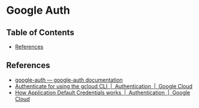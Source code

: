 # Google Auth

## Table of Contents <!-- omit in toc -->

- [References](#references)

## References

- [google-auth &#8212; google-auth documentation](https://googleapis.dev/python/google-auth/latest/index.html)
- [Authenticate for using the gcloud CLI &nbsp;|&nbsp; Authentication &nbsp;|&nbsp; Google Cloud](https://cloud.google.com/docs/authentication/gcloud?hl=ja)
- [How Application Default Credentials works &nbsp;|&nbsp; Authentication &nbsp;|&nbsp; Google Cloud](https://cloud.google.com/docs/authentication/application-default-credentials?hl=ja)
